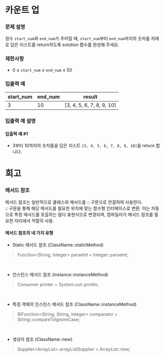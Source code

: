 # 카운트 업
### 문제 설명
정수 `start_num`와 `end_num`가 주어질 때, `start_num`부터 `end_num`까지의 숫자를 차례로 담은 리스트를 return하도록 solution 함수를 완성해 주세요.

### 제한사항
- 0 ≤ `start_num` ≤ `end_num` ≤ 50

### 입출력 예

| start_num | end_num | result                    |
|-----------|---------|---------------------------|
| 3         | 10      | [3, 4, 5, 6, 7, 8, 9, 10] |

### 입출력 예 설명
#### 입출력 예 #1
- 3부터 10까지의 숫자들을 담은 리스트 `[3, 4, 5, 6, 7, 8, 9, 10]`을 return 합니다.
# 회고
### 메서드 참조
메서드 참조는 일반적으로 클래스와 메서드를 :: 구문으로 연결하여 사용한다.  
:: 구문을 통해 해당 메서드를 필요한 위치에 맞는 함수형 인터페이스로 변환. 이는 자동으로 특정 메서드를 호출하는 람다 표현식으로 변경되며, 컴파일러가 메서드 참조를 필요한 자리에서 적절히 사용.
#### 메서드 참조의 네 가지 유형
- Static 메서드 참조 (ClassName::staticMethod)
> Function<String, Integer> parseInt = Integer::parseInt;

<br>

- 인스턴스 메서드 참조 (instance::instanceMethod)
> Consumer<String> printer = System.out::println;  

<br>

- 특정 객체의 인스턴스 메서드 참조 (ClassName::instanceMethod)
> BiFunction<String, String, Integer> comparator = String::compareToIgnoreCase;  

<br>

- 생성자 참조 (ClassName::new)
> Supplier<ArrayList<String>> arrayListSupplier = ArrayList::new;  